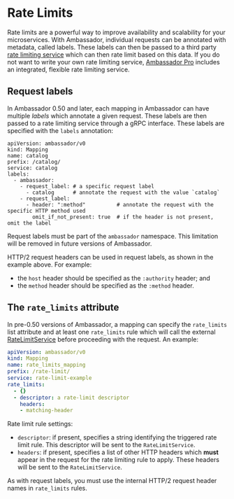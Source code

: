 # Rate Limits

Rate limits are a powerful way to improve availability and scalability for your microservices. With Ambassador, individual requests can be annotated with metadata, called labels.  These labels can then be passed to a third party [rate limiting service](/services/rate-limit-service) which can then rate limit based on this data. If you do not want to write your own rate limiting service, [Ambassador Pro](https://www.getambassador.io/pro) includes an integrated, flexible rate limiting service.

## Request labels

In Ambassador 0.50 and later, each mapping in Ambassador can have multiple *labels* which annotate a given request. These labels are then passed to a rate limiting service through a gRPC interface. These labels are specified with the `labels` annotation:

```
apiVersion: ambassador/v0
kind: Mapping
name: catalog
prefix: /catalog/
service: catalog
labels:
  - ambassador:
    - request_label: # a specific request label
      - catalog      # annotate the request with the value `catalog`
    - request_label:
      - header: ":method"          # annotate the request with the specific HTTP method used
        omit_if_not_present: true  # if the header is not present, omit the label
```

Request labels must be part of the `ambassador` namespace. This limitation will be removed in future versions of Ambassador.

HTTP/2 request headers can be used in request labels, as shown in the example above. For example:
- the `host` header should be specified as the `:authority` header; and
- the `method` header should be specified as the `:method` header.

## The `rate_limits` attribute

In pre-0.50 versions of Ambassador, a mapping can specify the `rate_limits` list attribute and at least one `rate_limits` rule which will call the external [RateLimitService](/reference/services/rate-limit-service) before proceeding with the request. An example:

```yaml
apiVersion: ambassador/v0
kind: Mapping
name: rate_limits_mapping
prefix: /rate-limit/
service: rate-limit-example
rate_limits:
  - {}
  - descriptor: a rate-limit descriptor
    headers:
    - matching-header
```

Rate limit rule settings:

- `descriptor`: if present, specifies a string identifying the triggered rate limit rule. This descriptor will be sent to the `RateLimitService`.
- `headers`: if present, specifies a list of other HTTP headers which **must** appear in the request for the rate limiting rule to apply. These headers will be sent to the `RateLimitService`.

As with request labels, you must use the internal HTTP/2 request header names in `rate_limits` rules.